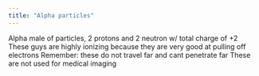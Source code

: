 ```yaml
---
title: "Alpha particles"
---
```

Alpha male of particles, 2 protons and 2 neutron w/ total charge of +2
These guys are highly ionizing because they are very good at pulling off electrons 
Remember: these do not travel far and cant penetrate far 
These are not used for medical imaging

